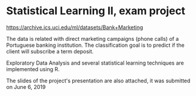 # Statistical Learning II, exam project
https://archive.ics.uci.edu/ml/datasets/Bank+Marketing

The data is related with direct marketing campaigns (phone calls) of a Portuguese banking institution. 
The classification goal is to predict if the client will subscribe a term deposit.

Exploratory Data Analysis and several statistical learning techniques are implemented using R. 

The slides of the project's presentation are also attached, it was submitted on June 6, 2019
